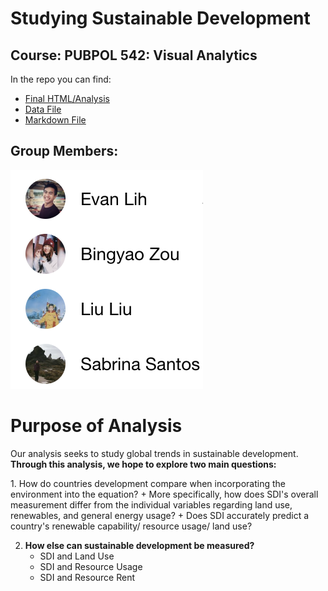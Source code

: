 # Studying Sustainable Development
## Course: PUBPOL 542: Visual Analytics
In the repo you can find:
* <a href="https://evanlih.github.io/PUBPOL-543-BEES-Project/">Final HTML/Analysis</a>
* <a href="https://github.com/EvanLih/PUBPOL-543-BEES-Project/blob/master/Final_Data.csv">Data File</a>
* <a href="https://github.com/EvanLih/PUBPOL-543-BEES-Project/blob/master/Final_Analysis.Rmd">Markdown File</a>
## Group Members:
![test](https://raw.githubusercontent.com/EvanLih/PUBPOL-543-BEES-Project/master/Team_members.png)
# Purpose of Analysis
Our analysis seeks to study global trends in sustainable development.
**Through this analysis, we hope to explore two main questions:** 
</p>
1. How do countries development compare when incorporating the environment into the equation? 
    + More specifically, how does SDI's overall measurement differ from the individual variables regarding land use, renewables, and general energy usage?
    + Does SDI accurately predict a country's renewable capability/ resource usage/ land use?

2. **How else can sustainable development be measured?**
    + SDI and Land Use
    + SDI and Resource Usage
    + SDI and Resource Rent

